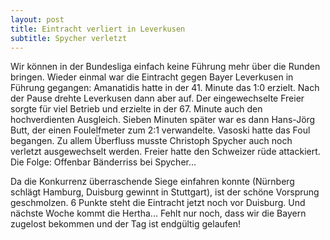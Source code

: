 ```yaml
---
layout: post
title: Eintracht verliert in Leverkusen
subtitle: Spycher verletzt
---
```


Wir können in der Bundesliga einfach keine Führung mehr über die Runden bringen. Wieder einmal war die Eintracht gegen Bayer Leverkusen in Führung gegangen: Amanatidis hatte in der 41. Minute das 1:0 erzielt. Nach der Pause drehte Leverkusen dann aber auf. Der eingewechselte Freier sorgte für viel Betrieb und erzielte in der 67. Minute auch den hochverdienten Ausgleich. Sieben Minuten später war es dann Hans-Jörg Butt, der einen Foulelfmeter zum 2:1 verwandelte. Vasoski hatte das Foul begangen. Zu allem Überfluss musste Christoph Spycher auch noch verletzt ausgewechselt werden. Freier hatte den Schweizer rüde attackiert. Die Folge: Offenbar Bänderriss bei Spycher...

Da die Konkurrenz überraschende Siege einfahren konnte (Nürnberg schlägt Hamburg, Duisburg gewinnt in Stuttgart), ist der schöne Vorsprung geschmolzen. 6 Punkte steht die Eintracht jetzt noch vor Duisburg. Und nächste Woche kommt die Hertha... Fehlt nur noch, dass wir die Bayern zugelost bekommen und der Tag ist endgültig gelaufen!
